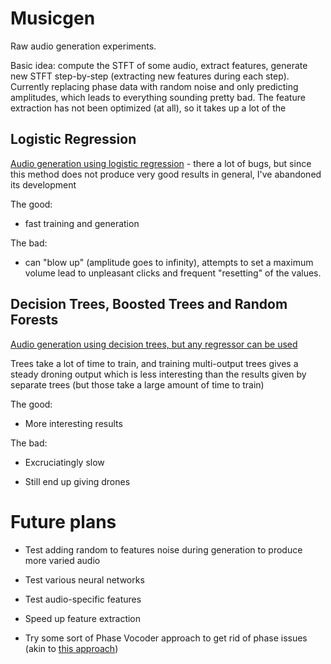 # Musicgen

Raw audio generation experiments.

Basic idea: compute the STFT of some audio, extract features, generate new STFT step-by-step (extracting new features during each step). Currently replacing phase data with random noise and only predicting amplitudes, which leads to everything sounding pretty bad. The feature extraction has not been optimized (at all), so it takes up a lot of the 

## Logistic Regression

[Audio generation using logistic regression](https://github.com/knstmrd/musicgen/blob/master/music-generation-v2.ipynb) - there a lot of bugs, but since this method does not produce very good results in general, I've abandoned its development

The good:

* fast training and generation

The bad:

* can "blow up" (amplitude goes to infinity), attempts to set a maximum volume lead to unpleasant clicks and frequent "resetting" of the values.

## Decision Trees, Boosted Trees and Random Forests

[Audio generation using decision trees, but any regressor can be used](https://github.com/knstmrd/musicgen/blob/master/music-generation-trees.ipynb)

Trees take a lot of time to train, and training multi-output trees gives a steady droning output which is less interesting than the results given by separate trees (but those take a large amount of time to train)

The good:

* More interesting results

The bad:

* Excruciatingly slow

* Still end up giving drones

# Future plans

* Test adding random to features noise during generation to produce more varied audio

* Test various neural networks

* Test audio-specific features

* Speed up feature extraction

* Try some sort of Phase Vocoder approach to get rid of phase issues (akin to [this approach](http://www.johnglover.net/blog/generating-sound-with-rnns.html))